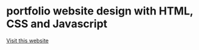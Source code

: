 # portfolio website design with HTML, CSS and Javascript
<a href="https://devsahadat.github.io/portfolio/">Visit this website</a>

